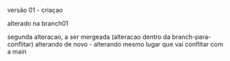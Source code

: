 versão 01 - criaçao

alterado na branch01

segunda alteracao, a ser mergeada (alteracao dentro da branch-para-conflitar) alterando de novo - alterando mesmo lugar que vai conflitar com a main
